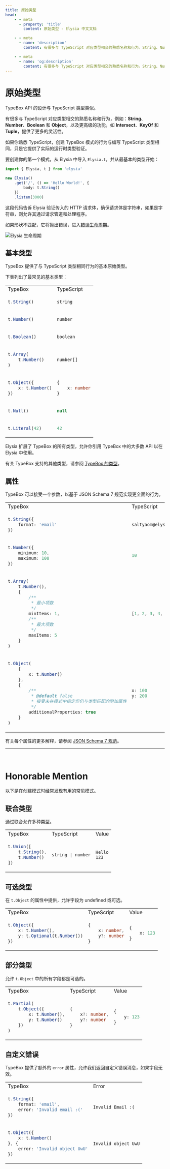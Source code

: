 ```yaml
---
title: 原始类型
head:
    - - meta
      - property: 'title'
        content: 原始类型 - Elysia 中文文档

    - - meta
      - name: 'description'
        content: 有很多与 TypeScript 对应类型相交的熟悉名称和行为。String、Number、Boolean 和 Object 以及更高级的功能，如 Intersect、KeyOf 和 Tuple，提供了更多的灵活性。如果你熟悉 TypeScript，创建 TypeBox 模式的行为与编写 TypeScript 类型相同，只是它提供了实际的运行时类型验证。

    - - meta
      - name: 'og:description'
        content: 有很多与 TypeScript 对应类型相交的熟悉名称和行为。String、Number、Boolean 和 Object 以及更高级的功能，如 Intersect、KeyOf 和 Tuple，提供了更多的灵活性。如果你熟悉 TypeScript，创建 TypeBox 模式的行为与编写 TypeScript 类型相同，只是它提供了实际的运行时类型验证。
---
```


# 原始类型

TypeBox API 的设计与 TypeScript 类型类似。

有很多与 TypeScript 对应类型相交的熟悉名称和行为，例如：**String**、**Number**、**Boolean** 和 **Object**，以及更高级的功能，如 **Intersect**、**KeyOf** 和 **Tuple**，提供了更多的灵活性。

如果你熟悉 TypeScript，创建 TypeBox 模式的行为与编写 TypeScript 类型相同，只是它提供了实际的运行时类型验证。

要创建你的第一个模式，从 Elysia 中导入 `Elysia.t`，并从最基本的类型开始：

```typescript twoslash
import { Elysia, t } from 'elysia'

new Elysia()
    .get('/', () => 'Hello World!', {
        body: t.String()
    })
    .listen(3000)
```

这段代码告诉 Elysia 验证传入的 HTTP 请求体，确保请求体是字符串，如果是字符串，则允许其通过请求管道和处理程序。

如果形状不匹配，它将抛出错误，进入[错误生命周期](/essential/life-cycle.html#events)。

![Elysia 生命周期](/assets/lifecycle.webp)

## 基本类型

TypeBox 提供了与 TypeScript 类型相同行为的基本原始类型。

下表列出了最常见的基本类型：

<table class="md-table">
<tr>
<td>TypeBox</td>
<td>TypeScript</td>
</tr>

<tr>
<td>

```typescript
t.String()
```

</td>
<td>

```typescript
string
```

</td>
</tr>

<tr>
<td>

```typescript
t.Number()
```

</td>
<td>

```typescript
number
```

</td>
</tr>

<tr>
<td>

```typescript
t.Boolean()
```

</td>
<td>

```typescript
boolean
```

</td>
</tr>

<tr>
<td>

```typescript
t.Array(
    t.Number()
)
```

</td>
<td>

```typescript
number[]
```

</td>
</tr>

<tr>
<td>

```typescript
t.Object({
    x: t.Number()
})
```

</td>
<td>

```typescript
{
    x: number
}
```

</td>
</tr>

<tr>
<td>

```typescript
t.Null()
```

</td>
<td>

```typescript
null
```

</td>
</tr>

<tr>
<td>

```typescript
t.Literal(42)
```

</td>
<td>

```typescript
42
```

</td>
</tr>

</table>

Elysia 扩展了 TypeBox 的所有类型，允许你引用 TypeBox 中的大多数 API 以在 Elysia 中使用。

有关 TypeBox 支持的其他类型，请参阅 [TypeBox 的类型](https://github.com/sinclairzx81/typebox#json-types)。

## 属性

TypeBox 可以接受一个参数，以基于 JSON Schema 7 规范实现更全面的行为。

<table class="md-table">
<tr>
<td>TypeBox</td>
<td>TypeScript</td>
</tr>

<tr>
<td>

```typescript
t.String({
    format: 'email'
})
```

</td>
<td>

```typescript
saltyaom@elysiajs.com
```

</td>
</tr>

<tr>
<td>

```typescript
t.Number({
    minimum: 10,
    maximum: 100
})
```

</td>
<td>

```typescript
10
```

</td>
</tr>

<tr>
<td>

```typescript
t.Array(
    t.Number(),
    {
        /**
         * 最小项数
         */
        minItems: 1,
        /**
         * 最大项数
         */
        maxItems: 5
    }
)
```

</td>
<td>

```typescript
[1, 2, 3, 4, 5]
```

</td>
</tr>

<tr>
<td>

```typescript
t.Object(
    {
        x: t.Number()
    },
    {
        /**
         * @default false
         * 接受未在模式中指定但仍与类型匹配的附加属性
         */
        additionalProperties: true
    }
)
```

</td>
<td>

```typescript
x: 100
y: 200
```

</td>
</tr>

</table>

有关每个属性的更多解释，请参阅 [JSON Schema 7 规范](https://json-schema.org/draft/2020-12/json-schema-validation)。

---

<br>

# Honorable Mention

以下是在创建模式时经常发现有用的常见模式。

## 联合类型

通过联合允许多种类型。

<table class="md-table">
<tr>
<td>TypeBox</td>
<td>TypeScript</td>
<td>Value</td>
</tr>

<tr>
<td>

```typescript
t.Union([
    t.String(),
    t.Number()
])
```

</td>
<td>

```typescript
string | number
```

</td>

<td>

```
Hello
123
```

</td>
</tr>

</table>

## 可选类型

在 `t.Object` 的属性中提供，允许字段为 undefined 或可选。

<table class="md-table">
<tr>
<td>TypeBox</td>
<td>TypeScript</td>
<td>Value</td>
</tr>

<tr>
<td>

```typescript
t.Object({
    x: t.Number(),
    y: t.Optional(t.Number())
})
```

</td>
<td>

```typescript
{
    x: number,
    y?: number
}
```

</td>

<td>

```typescript
{
    x: 123
}
```

</td>
</tr>

</table>

## 部分类型

允许 `t.Object` 中的所有字段都是可选的。

<table class="md-table">
<tr>
<td>TypeBox</td>
<td>TypeScript</td>
<td>Value</td>
</tr>

<tr>
<td>

```typescript
t.Partial(
    t.Object({
        x: t.Number(),
        y: t.Number()
    })
)
```

</td>
<td>

```typescript
{
    x?: number,
    y?: number
}
```

</td>

<td>

```typescript
{
    y: 123
}
```

</td>
</tr>

</table>

## 自定义错误

TypeBox 提供了额外的 `error` 属性，允许我们返回自定义错误消息，如果字段无效。

<table class="md-table">
<tr>
<td>TypeBox</td>
<td>Error</td>
</tr>

<tr>
<td>

```typescript
t.String({
    format: 'email',
    error: 'Invalid email :('
})
```

</td>
<td>

```
Invalid Email :(
```

</td>
</tr>

<tr>
<td>

```typescript
t.Object({
    x: t.Number()
}, {
    error: 'Invalid object UwU'
})
```

</td>
<td>

```
Invalid object UwU
```

</td>
</tr>

</table>
